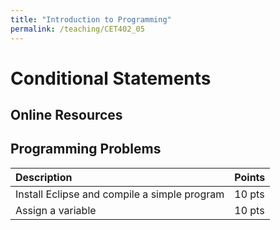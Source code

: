 ```yaml
---
title: "Introduction to Programming"
permalink: /teaching/CET402_05
---
```


# Conditional Statements

## Online Resources

## Programming Problems

|Description|Points|
|:----------|:----|
|Install Eclipse and compile a simple program|10 pts|
|Assign a variable|10 pts|
